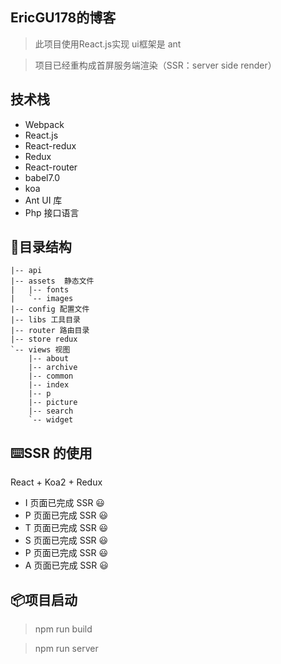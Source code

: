 ## EricGU178的博客

> 此项目使用React.js实现 ui框架是 ant 

> 项目已经重构成首屏服务端渲染（SSR：server side render）

## 技术栈

- Webpack
- React.js
- React-redux
- Redux
- React-router
- babel7.0
- koa 
- Ant UI 库
- Php 接口语言

## 🔨目录结构

```   
|-- api       
|-- assets  静态文件  
|   |-- fonts       
|   `-- images      
|-- config 配置文件       
|-- libs 工具目录  
|-- router 路由目录       
|-- store redux      
`-- views 视图     
    |-- about       
    |-- archive     
    |-- common      
    |-- index       
    |-- p           
    |-- picture     
    |-- search      
    `-- widget      
```

## ⌨️SSR 的使用

React + Koa2 + Redux 

- I 页面已完成 SSR 😃
- P 页面已完成 SSR 😃
- T 页面已完成 SSR 😃
- S 页面已完成 SSR 😃
- P 页面已完成 SSR 😃
- A 页面已完成 SSR 😃

## 📦项目启动

> npm run build

> npm run server